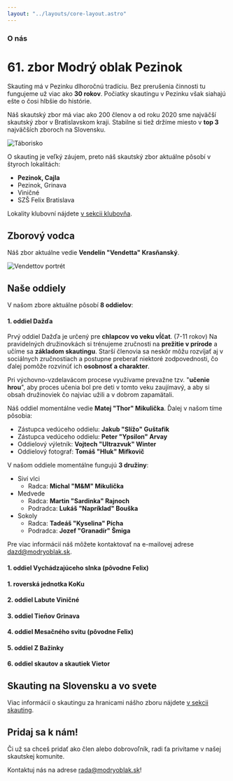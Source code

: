```yaml
---
layout: "../layouts/core-layout.astro"
---
```


### O nás

# 61. zbor Modrý oblak Pezinok

Skauting má v Pezinku dlhoročnú tradíciu. Bez prerušenia činnosti tu fungujeme
už viac ako **30 rokov**. Počiatky skautingu v Pezinku však siahajú ešte
o čosi hlbšie do histórie.

Náš skautský zbor má viac ako 200 členov a od roku 2020 sme
najväčší skautský zbor v Bratislavskom kraji. Stabilne si tiež držíme
miesto v **top 3** najväčších zboroch na Slovensku.

![Táborisko](/media/landscape/camp1.png)

O skauting je veľký záujem, preto náš skautský zbor aktuálne pôsobí v
štyroch lokalitách:
- **Pezinok, Cajla**
- Pezinok, Grinava
- Viničné
- SZŠ Felix Bratislava

Lokality klubovní nájdete [v sekcii klubovňa](/klubovna).

## Zborový vodca

Náš zbor aktuálne vedie **Vendelín "Vendetta" Krasňanský**.

![Vendettov portrét](/media/vendetta/modern.jpg)

## Naše oddiely

V našom zbore aktuálne pôsobí **8 oddielov**:

<h4 class="flex flex-row gap-2 items-center">
    <div aria-hidden class="w-8 rounded-full border-2 border-slsk-yellow overflow-hidden">
    <img src="/media/oddiely/dazd.png" alt="" />
    </div>
    1. oddiel Dažďa
</h4>


Prvý oddiel Dažďa je určený pre **chlapcov vo veku vĺčat**. (7-11 rokov)
Na pravidelných družinovkách si trénujeme zručnosti na **prežitie v
prírode** a učíme sa **základom skautingu**. Starší členovia sa neskôr
môžu rozvíjať aj v sociálnych zručnostiach a postupne preberať niektoré
zodpovednosti, čo ďalej pomôže rozvinúť ich **osobnosť a charakter**.

Pri výchovno-vzdelavácom procese využívame prevažne tzv. "**učenie hrou**",
aby proces učenia bol pre deti v tomto veku zaujímavý, a aby si
obsah družinoviek čo najviac užili a v dobrom zapamätali.

Náš oddiel momentálne vedie **Matej "Thor" Mikulička**. Ďalej v
našom tíme pôsobia:

- Zástupca vedúceho oddielu: **Jakub "Slížo" Guštafik**
- Zástupca vedúceho oddielu: **Peter "Ypsilon" Arvay**
- Oddielový výletník: **Vojtech "Ultrazvuk" Winter**
- Oddielový fotograf: **Tomáš "Hluk" Mifkovič**

V našom oddiele momentálne fungujú **3 družiny**:

- Siví vlci
    - Radca: **Michal "M&M" Mikulička**
- Medvede
    - Radca: **Martin "Sardinka" Rajnoch**
    - Podradca: **Lukáš "Napríklad" Bouška**
- Sokoly
    - Radca: **Tadeáš "Kyselina" Pícha**
    - Podradca: **Jozef "Granadír" Šmiga**

Pre viac informácií náš môžete kontaktovať na e-mailovej adrese
[dazd@modryoblak.sk](mailto:dazd@modryoblak.sk).

#### 1. oddiel Vychádzajúceho slnka (pôvodne Felix)

#### 1. roverská jednotka KoKu

#### 2. oddiel Labute Viničné

#### 3. oddiel Tieňov Grinava

#### 4. oddiel Mesačného svitu (pôvodne Felix)

#### 5. oddiel Z Bažinky

#### 6. oddiel skautov a skautiek Vietor

## Skauting na Slovensku a vo svete

Viac informácií o skautingu za hranicami nášho zboru nájdete
[v sekcii skauting](/skauting).

## Pridaj sa k nám!

Či už sa chceš pridať ako člen alebo dobrovoľník, radi ťa privítame v našej
skautskej komunite.

Kontaktuj nás na adrese [rada@modryoblak.sk](mailto:rada@modryoblak.sk)!